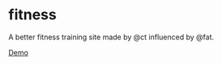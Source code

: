 # fitness
A better fitness training site made by @ct influenced by @fat.

[Demo](https://dunkfitness.surge.sh)
